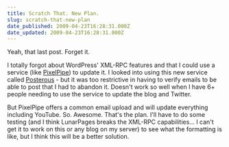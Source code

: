 ```yaml
---
title: Scratch That. New Plan.
slug: scratch-that-new-plan
date_published: 2009-04-23T16:28:31.000Z
date_updated: 2009-04-23T16:28:31.000Z
---
```


Yeah, that last post. Forget it.

I totally forgot about WordPress' XML-RPC features and that I could use a service (like [PixelPipe](http://pixelpipe.com)) to update it. I looked into using this new service called [Posterous](http://posterous.com) - but it was too restrictive in having to verify emails to be able to post that I had to abandon it. Doesn't work so well when I have 6+ people needing to use the service to update the blog and Twitter.

But PixelPipe offers a common email upload and will update everything including YouTube. So. Awesome. That's the plan. I'll have to do some testing (and I think LunarPages breaks the XML-RPC capabilities... I can't get it to work on this or any blog on my server) to see what the formatting is like, but I think this will be a better solution.
